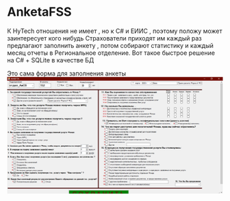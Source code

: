 # AnketaFSS
К HyTech отношения не имеет , но к C# и ЕИИС , поэтому положу может заинтересует кого нибудь
Страхователи приходят им каждый раз предлагают заполнить анкету , потом собирают статистику и каждый месяц отчеты в Региональное отделение.
 Вот такое быстрое решение на С# + SQLite в качестве БД
 
 Это сама форма для заполнения анкеты
 ![Image Alt](3.png)
